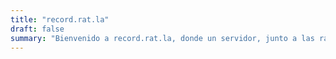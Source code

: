 ```yaml
---
title: "record.rat.la"
draft: false
summary: "Bienvenido a record.rat.la, donde un servidor, junto a las ratas del cementerio de Salem, registran sus desvaríos mentales."
---
```


<!-- Bienvenido a record.rat.la, donde un servidor, junto a las ratas del cementerio de Salem, registran sus desvaríos mentales. Estas son las publicaciones más recientes, si quieres leer más puedes ir al archivo. Y si estás confuso y no entiendes de que vá todo esto puedes leer las preguntas frecuentes. Toma asiento y disfruta de la lectura. -->
